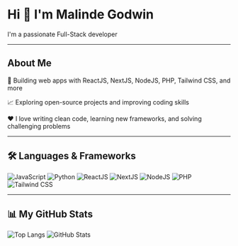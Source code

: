 # Hi 👋 I'm Malinde Godwin

I'm a passionate Full-Stack developer

---

## About Me

💼 Building web apps with ReactJS, NextJS, NodeJS, PHP, Tailwind CSS, and more  

📈 Exploring open-source projects and improving coding skills  

❤️ I love writing clean code, learning new frameworks, and solving challenging problems  



---

## 🛠️ Languages & Frameworks
![JavaScript](https://img.shields.io/badge/-JavaScript-F7DF1E?logo=javascript&logoColor=black) 
![Python](https://img.shields.io/badge/-Python-3776AB?logo=python&logoColor=white)
![ReactJS](https://img.shields.io/badge/-React-61DAFB?logo=react&logoColor=black) 
![NextJS](https://img.shields.io/badge/-NextJS-000000?logo=next.js&logoColor=white) 
![NodeJS](https://img.shields.io/badge/-Node.js-339933?logo=node.js&logoColor=white)
![PHP](https://img.shields.io/badge/-PHP-777BB4?logo=php&logoColor=white)
![Tailwind CSS](https://img.shields.io/badge/-Tailwind%20CSS-06B6D4?logo=tailwind-css&logoColor=white)

---

## 📊 My GitHub Stats
![Top Langs](https://github-readme-stats.vercel.app/api/top-langs/?username=Lindex54&layout=donut)
![GitHub Stats](https://github-readme-stats.vercel.app/api?username=Lindex54&show_icons=true&theme=default)
